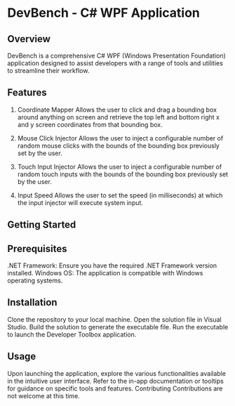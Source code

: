 # DevBench - C# WPF Application

## Overview
DevBench is a comprehensive C# WPF (Windows Presentation Foundation) application designed to assist developers with a range of tools and utilities to streamline their workflow.

## Features
1. Coordinate Mapper
Allows the user to click and drag a bounding box around anything on screen and retrieve
the top left and bottom right x and y screen coordinates from that bounding box.

2. Mouse Click Injector
Allows the user to inject a configurable number of random mouse clicks with the bounds of
the bounding box previously set by the user.

3. Touch Input Injector                                                                                                                                                                         Allows the user to inject a configurable number of random touch inputs with the bounds of
the bounding box previously set by the user.

4. Input Speed
Allows the user to set the speed (in milliseconds) at which the input injector will execute
system input.

## Getting Started
## Prerequisites
.NET Framework: Ensure you have the required .NET Framework version installed.
Windows OS: The application is compatible with Windows operating systems.
## Installation
Clone the repository to your local machine.
Open the solution file in Visual Studio.
Build the solution to generate the executable file.
Run the executable to launch the Developer Toolbox application.
## Usage
Upon launching the application, explore the various functionalities available in the intuitive user interface.
Refer to the in-app documentation or tooltips for guidance on specific tools and features.
Contributing
Contributions are not welcome at this time.
